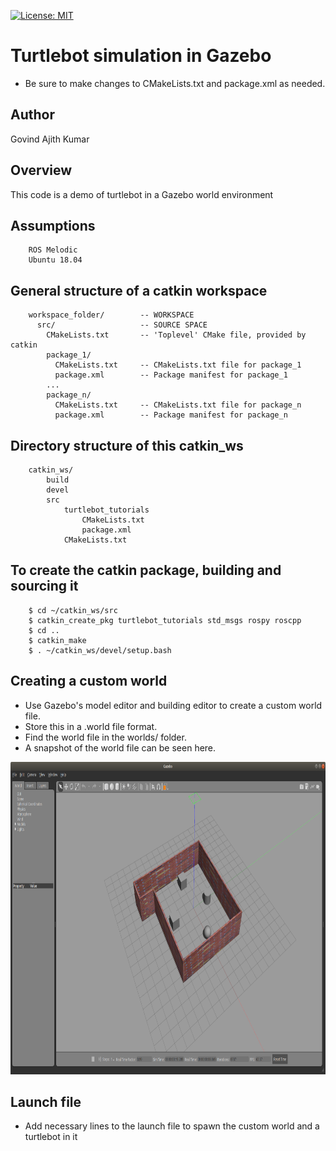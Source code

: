 [![License: MIT](https://img.shields.io/badge/License-MIT-yellow.svg)](https://opensource.org/licenses/MIT)

# Turtlebot simulation in Gazebo

 - Be sure to make changes to CMakeLists.txt and package.xml as needed.

## Author

Govind Ajith Kumar

## Overview

This code is a demo of turtlebot in a Gazebo world environment
 
## Assumptions
		ROS Melodic
		Ubuntu 18.04
## General structure of a catkin workspace

		workspace_folder/        -- WORKSPACE
		  src/                   -- SOURCE SPACE
		    CMakeLists.txt       -- 'Toplevel' CMake file, provided by catkin
		    package_1/
		      CMakeLists.txt     -- CMakeLists.txt file for package_1
		      package.xml        -- Package manifest for package_1
		    ...
		    package_n/
		      CMakeLists.txt     -- CMakeLists.txt file for package_n
		      package.xml        -- Package manifest for package_n

## Directory structure of this catkin_ws

		catkin_ws/
			build
			devel
			src
				turtlebot_tutorials
					CMakeLists.txt
					package.xml
				CMakeLists.txt

## To create the catkin package, building and sourcing it

		$ cd ~/catkin_ws/src
		$ catkin_create_pkg turtlebot_tutorials std_msgs rospy roscpp
		$ cd ..
		$ catkin_make
		$ . ~/catkin_ws/devel/setup.bash

## Creating a custom world

 - Use Gazebo's model editor and building editor to create a custom world file. 
 - Store this in a .world file format.
 - Find the world file in the worlds/ folder.
 - A snapshot of the world file can be seen here.

<p align="center">
  <img height="500" src="images/custom_world.png">
</p>

## Launch file
		
 - Add necessary lines to the launch file to spawn the custom world and a turtlebot in it

